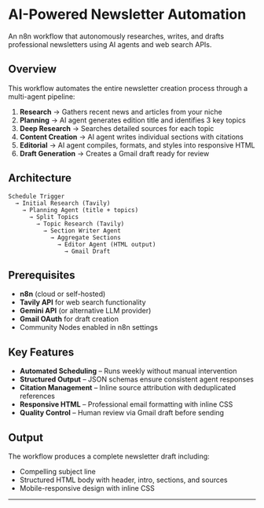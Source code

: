 
# AI-Powered Newsletter Automation

An n8n workflow that autonomously researches, writes, and drafts professional newsletters using AI agents and web search APIs.

## Overview

This workflow automates the entire newsletter creation process through a multi-agent pipeline:

1. **Research** → Gathers recent news and articles from your niche
2. **Planning** → AI agent generates edition title and identifies 3 key topics
3. **Deep Research** → Searches detailed sources for each topic
4. **Content Creation** → AI agent writes individual sections with citations
5. **Editorial** → AI agent compiles, formats, and styles into responsive HTML
6. **Draft Generation** → Creates a Gmail draft ready for review

## Architecture

```
Schedule Trigger
  → Initial Research (Tavily)
    → Planning Agent (title + topics)
      → Split Topics
        → Topic Research (Tavily)
          → Section Writer Agent
            → Aggregate Sections
              → Editor Agent (HTML output)
                → Gmail Draft
```

## Prerequisites

- **n8n** (cloud or self-hosted)
- **Tavily API** for web search functionality
- **Gemini API** (or alternative LLM provider)
- **Gmail OAuth** for draft creation
- Community Nodes enabled in n8n settings

## Key Features

- **Automated Scheduling** – Runs weekly without manual intervention
- **Structured Output** – JSON schemas ensure consistent agent responses
- **Citation Management** – Inline source attribution with deduplicated references
- **Responsive HTML** – Professional email formatting with inline CSS
- **Quality Control** – Human review via Gmail draft before sending


## Output

The workflow produces a complete newsletter draft including:
- Compelling subject line
- Structured HTML body with header, intro, sections, and sources
- Mobile-responsive design with inline CSS

---
